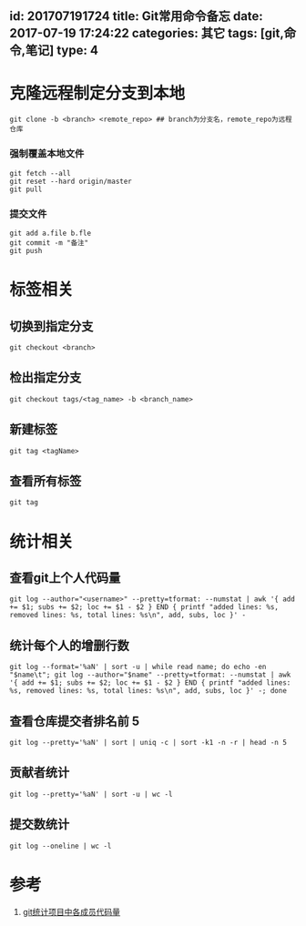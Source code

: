 id: 201707191724
title: Git常用命令备忘
date: 2017-07-19 17:24:22
categories: 其它
tags: [git,命令,笔记]
type: 4
---------
# 克隆远程制定分支到本地
```shell
git clone -b <branch> <remote_repo> ## branch为分支名，remote_repo为远程仓库
```

### 强制覆盖本地文件
```shell
git fetch --all
git reset --hard origin/master
git pull
```

### 提交文件
```shell
git add a.file b.fle
git commit -m "备注"
git push
```

# 标签相关
## 切换到指定分支
```shell
git checkout <branch>
```
## 检出指定分支
```shell
git checkout tags/<tag_name> -b <branch_name>
```
## 新建标签
```shell
git tag <tagName>
```

## 查看所有标签
```shell
git tag
```
# 统计相关
## 查看git上个人代码量
```shell
git log --author="<username>" --pretty=tformat: --numstat | awk '{ add += $1; subs += $2; loc += $1 - $2 } END { printf "added lines: %s, removed lines: %s, total lines: %s\n", add, subs, loc }' -
```

## 统计每个人的增删行数
```shell
git log --format='%aN' | sort -u | while read name; do echo -en "$name\t"; git log --author="$name" --pretty=tformat: --numstat | awk '{ add += $1; subs += $2; loc += $1 - $2 } END { printf "added lines: %s, removed lines: %s, total lines: %s\n", add, subs, loc }' -; done
```

## 查看仓库提交者排名前 5
```shell
git log --pretty='%aN' | sort | uniq -c | sort -k1 -n -r | head -n 5
```
## 贡献者统计
```shell
git log --pretty='%aN' | sort -u | wc -l
```

## 提交数统计
```shell
git log --oneline | wc -l
```

# 参考
1. [git统计项目中各成员代码量](https://rzrobert.github.io/2017/02/04/git%E7%BB%9F%E8%AE%A1%E9%A1%B9%E7%9B%AE%E4%B8%AD%E5%90%84%E6%88%90%E5%91%98%E4%BB%A3%E7%A0%81%E9%87%8F/)